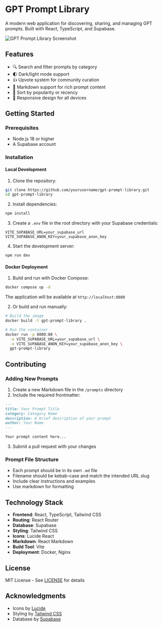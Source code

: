 # GPT Prompt Library

A modern web application for discovering, sharing, and managing GPT prompts. Built with React, TypeScript, and Supabase.

![GPT Prompt Library Screenshot](https://images.unsplash.com/photo-1526374965328-7f61d4dc18c5?auto=format&fit=crop&q=80&w=1200&h=400)

## Features

- 🔍 Search and filter prompts by category
- 🌓 Dark/light mode support
- 👍 Upvote system for community curation
- 📝 Markdown support for rich prompt content
- 🔄 Sort by popularity or recency
- 📱 Responsive design for all devices

## Getting Started

### Prerequisites

- Node.js 18 or higher
- A Supabase account

### Installation

#### Local Development

1. Clone the repository:
```bash
git clone https://github.com/yourusername/gpt-prompt-library.git
cd gpt-prompt-library
```

2. Install dependencies:
```bash
npm install
```

3. Create a `.env` file in the root directory with your Supabase credentials:
```env
VITE_SUPABASE_URL=your_supabase_url
VITE_SUPABASE_ANON_KEY=your_supabase_anon_key
```

4. Start the development server:
```bash
npm run dev
```

#### Docker Deployment

1. Build and run with Docker Compose:
```bash
docker compose up -d
```

The application will be available at `http://localhost:8080`

2. Or build and run manually:
```bash
# Build the image
docker build -t gpt-prompt-library .

# Run the container
docker run -p 8080:80 \
  -e VITE_SUPABASE_URL=your_supabase_url \
  -e VITE_SUPABASE_ANON_KEY=your_supabase_anon_key \
  gpt-prompt-library
```

## Contributing

### Adding New Prompts

1. Create a new Markdown file in the `/prompts` directory
2. Include the required frontmatter:
```md
---
title: Your Prompt Title
category: Category Name
description: A brief description of your prompt
author: Your Name
---

Your prompt content here...
```

3. Submit a pull request with your changes

### Prompt File Structure

- Each prompt should be in its own `.md` file
- Filename should be kebab-case and match the intended URL slug
- Include clear instructions and examples
- Use markdown for formatting

## Technology Stack

- **Frontend**: React, TypeScript, Tailwind CSS
- **Routing**: React Router
- **Database**: Supabase
- **Styling**: Tailwind CSS
- **Icons**: Lucide React
- **Markdown**: React Markdown
- **Build Tool**: Vite
- **Deployment**: Docker, Nginx

## License

MIT License - See [LICENSE](LICENSE) for details

## Acknowledgments

- Icons by [Lucide](https://lucide.dev)
- Styling by [Tailwind CSS](https://tailwindcss.com)
- Database by [Supabase](https://supabase.com)